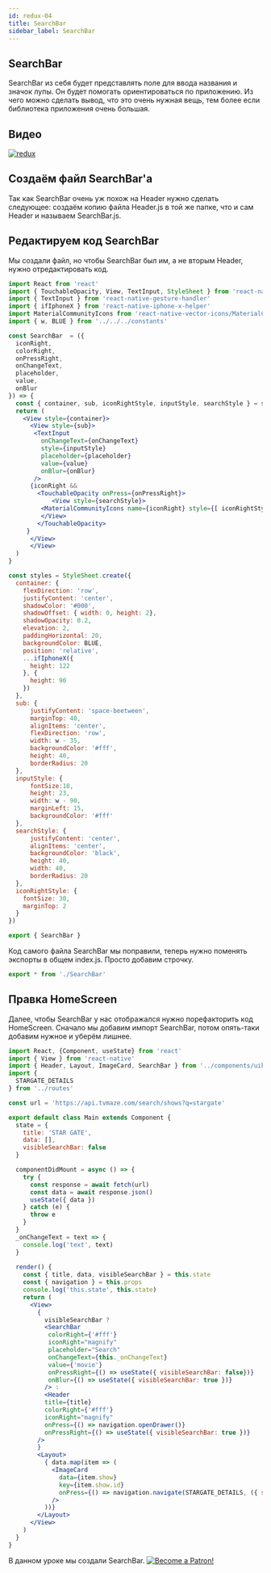 ```yaml
---
id: redux-04
title: SearchBar
sidebar_label: SearchBar
---
```


## SearchBar
SearchBar из себя будет представлять поле для ввода названия и значок лупы. Он будет помогать ориентироваться по приложению. Из чего можно сделать вывод, что это очень нужная вещь, тем более если библиотека приложения очень большая.

## Видео

[![redux](/img/redux/04.gif)](https://youtu.be/jkKukSinD2I)

## Создаём файл SearchBar'а

Так как SearchBar очень уж похож на Header нужно сделать следующее: создаём копию файла Header.js в той же папке, что и сам Header и называем SearchBar.js.

## Редактируем код SearchBar
Мы создали файл, но чтобы SearchBar был им, а не вторым Header, нужно отредактировать код.

```jsx
import React from 'react'
import { TouchableOpacity, View, TextInput, StyleSheet } from 'react-native'
import { TextInput } from 'react-native-gesture-handler'
import { ifIphoneX } from 'react-native-iphone-x-helper'
import MaterialCommunityIcons from 'react-native-vector-icons/MaterialCommunityIcons'
import { w, BLUE } from '../../../constants'

const SearchBar  = ({
  iconRight,
  colorRight,
  onPressRight,
  onChangeText,
  placeholder,
  value,
  onBlur
}) => {
  const { container, sub, iconRightStyle, inputStyle, searchStyle } = styles
  return (
    <View style={container}>
      <View style={sub}>
       <TextInput
         onChangeText={onChangeText}
         style={inputStyle}
         placeholder={placeholder}
         value={value}
         onBlur={onBlur}
       />
      {iconRight &&
        <TouchableOpacity onPress={onPressRight}>
            <View style={searchStyle}>
         <MaterialCommunityIcons name={iconRight} style={[ iconRightStyle, { color: colorRight}]} />
         </View>
        </TouchableOpacity>
     }
      </View>
      </View>
  )
}

const styles = StyleSheet.create({
  container: {
    flexDirection: 'row',
    justifyContent: 'center',
    shadowColor: '#000',
    shadowOffset: { width: 0, height: 2},
    shadowOpacity: 0.2,
    elevation: 2,
    paddingHorizontal: 20,
    backgroundColor: BLUE,
    position: 'relative',
    ...ifIphoneX({
      height: 122
    }, {
      height: 90
    })
  },
  sub: {
      justifyContent: 'space-beetween',
      marginTop: 40,
      alignItems: 'center',
      flexDirection: 'row',
      width: w - 35,
      backgroundColor: '#fff',
      height: 40,
      borderRadius: 20
  },
  inputStyle: {
      fontSize:18,
      height: 23,
      width: w - 90,
      marginLeft: 15,
      backgroundColor: '#fff'
  },
  searchStyle: {
      justifyContent: 'center',
      alignItems: 'center',
      backgroundColor: 'black',
      height: 40,
      width: 40,
      borderRadius: 20
  },
  iconRightStyle: {
    fontSize: 30,
    marginTop: 2
  }
})

export { SearchBar }
```
Код самого файла SearchBar мы поправили, теперь нужно поменять экспорты в общем index.js. Просто добавим строчку. 
```jsx
export * from './SearchBar' 
```

## Правка HomeScreen
Далее, чтобы SearchBar у нас отображался нужно порефакторить код HomeScreen. Сначало мы добавим импорт SearchBar, потом опять-таки добавим нужное и уберём лишнее. 
```jsx
import React, {Component, useState} from 'react'
import { View } from 'react-native'
import { Header, Layout, ImageCard, SearchBar } from '../components/uikit'
import {
  STARGATE_DETAILS
} from '../routes'

const url = 'https://api.tvmaze.com/search/shows?q=stargate'

export default class Main extends Component {
  state = {
    title: 'STAR GATE',
    data: [],
    visibleSearchBar: false
  }

  componentDidMount = async () => {
    try {
      const response = await fetch(url)
      const data = await response.json()
      useState({ data })
    } catch (e) {
      throw e
    }
  }  
  _onChangeText = text => {
    console.log('text', text)
  }
  
  render() {
    const { title, data, visibleSearchBar } = this.state
    const { navigation } = this.props
    console.log('this.state', this.state)
    return (
      <View>
        {
          visibleSearchBar ?
          <SearchBar
           colorRight={'#fff'}
           iconRight="magnify"
           placeholder="Search"
           onChangeText={this._onChangeText}
           value={'movie'}
           onPressRight={() => useState({ visibleSearchBar: false})}
           onBlur={() => useState({ visibleSearchBar: true })}
          /> :
          <Header 
          title={title} 
          colorRight={'#fff'}
          iconRight="magnify" 
          onPress={() => navigation.openDrawer()}
          onPressRight={() => useState({ visibleSearchBar: true })}
        />
        }
        <Layout>
          { data.map(item => (
            <ImageCard
              data={item.show}
              key={item.show.id}
              onPress={() => navigation.navigate(STARGATE_DETAILS, ({ show: item.show, onGoBack: this.onGoBack}))}
            />
          ))}
        </Layout>
      </View>
    )
  }
}
```
В данном уроке мы создали SearchBar.
[![Become a Patron!](/img/logo/patreon.jpg)](https://www.patreon.com/bePatron?u=31769291)